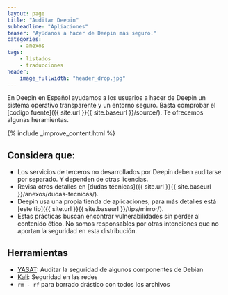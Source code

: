 ```yaml
---
layout: page
title: "Auditar Deepin"
subheadline: "Apliaciones"
teaser: "Ayúdanos a hacer de Deepin más seguro."
categories:
    - anexos
tags:
    - listados
    - traducciones
header:
    image_fullwidth: "header_drop.jpg"
---
```

En Deepin en Español ayudamos a los usuarios a hacer de Deepin un sistema operativo transparente y un entorno seguro. Basta comprobar el [código fuente]({{ site.url }}{{ site.baseurl }}/source/). Te ofrecemos algunas heramientas.

{% include _improve_content.html %}

## Considera que:
* Los servicios de terceros no desarrollados por Deepin deben auditarse por separado. Y dependen de otras licencias.
* Revisa otros detalles en [dudas técnicas]({{ site.url }}{{ site.baseurl }}/anexos/dudas-tecnicas/).
* Deepin usa una propia tienda de aplicaciones, para más detalles está [este tip]({{ site.url }}{{ site.baseurl }}/tips/mirror/).
* Estas prácticas buscan encontrar vulnerabilidades sin perder al contenido ético. No somos responsables por otras intenciones que no aportan la seguridad en esta distribución.

## Herramientas
* [YASAT](https://github.com/montjoie/yasat): Auditar la seguridad de algunos componentes de Debian
* [Kali](https://www.kali.org/): Seguridad en las redes
* `rm - rf` para borrado drástico con todos los archivos
